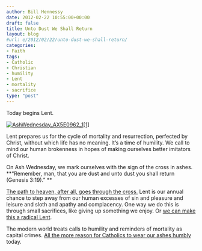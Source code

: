 ```yaml
---
author: Bill Hennessy
date: 2012-02-22 10:55:00+00:00
draft: false
title: Unto Dust We Shall Return
layout: blog
#url: e/2012/02/22/unto-dust-we-shall-return/
categories:
- Faith
tags:
- Catholic
- Christian
- humility
- Lent
- mortality
- sacrifice
type: "post"
---
```


Today begins Lent. 

[![AshWednesday_AX5E0962_1[1]](https://hennessysview.com/wp-content/uploads/2012/02/AshWednesday_AX5E0962_11_thumb.jpg)
](https://hennessysview.com/wp-content/uploads/2012/02/AshWednesday_AX5E0962_11.jpg)

Lent prepares us for the cycle of mortality and resurrection, perfected by Christ, without which life has no meaning. It’s a time of humility. We call to mind our human brokenness in hopes of making ourselves better imitators of Christ. 

On Ash Wednesday, we mark ourselves with the sign of the cross in ashes. **“Remember, man, that you are dust and unto dust you shall return (Genesis 3:19).” **

[The path to heaven, after all, goes through the cross.](https://www.catholicbible101.com/whywesuffer.htm) Lent is our annual chance to step away from our human excesses of sin and pleasure and leisure and sloth and apathy and complacency. One way we do this is through small sacrifices, like giving up something we enjoy. Or [we can make this a radical Lent](https://fallibleblogma.com/index.php/dare-to-make-this-a-radical-lent/).

The modern world treats calls to humility and reminders of mortality as capital crimes. [All the more reason for Catholics to wear our ashes humbly](https://fallibleblogma.com/index.php/why-do-we-wear-ashes-on-ash-wednesday/) today.
